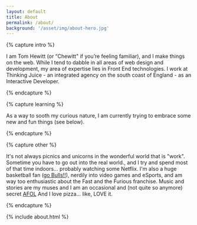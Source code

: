 ```yaml
---
layout: default
title: About
permalink: /about/
background: '/asset/img/about-hero.jpg'
---
```


{% capture intro %}
<p>I am Tom Hewitt (or “Chewitt" if you’re feeling familiar), and I make things on the web. While I tend to dabble in all areas of web design and development, my area of expertise lies in Front End technologies. I work at Thinking Juice - an integrated agency on the south coast of England - as an Interactive Developer.</p>
{% endcapture %}

{% capture learning %}
<p>As a way to sooth my curious nature, I am currently trying to embrace some new and fun things (see below).</p>
{% endcapture %}

{% capture other %}
<p>It's not always picnics and unicorns in the wonderful world that is "work". Sometime you have to go out into the real world., and I try and spend most of that time indoors... probably watching some Netflix. I'm also a huge basketball fan (<a href="http://www.nba.com/bulls/" target="_blank">go Bulls!!</a>), nerdily into video games and eSports, and am way too enthusiastic about the Fast and the Furious franchise. Music and stories are my muses and I am an occasional and (not quite so anymore) secret <a href="http://www.brickish.org/default.aspx" target="_blank">AFOL</a> And I love pizza... like, LOVE it.</p>
{% endcapture %}


{% include about.html %}
